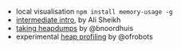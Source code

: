 * local visualisation `npm install memory-usage -g`
* [intermediate intro](https://www.youtube.com/watch?v=hliOMEQRqf8&index=58&list=PLfMzBWSH11xa-iNnQG2555lgi4574nZOh), by Ali Sheikh
* [taking heapdumps](https://github.com/bnoordhuis/node-heapdump) by @bnoordhuis
* experimental [heap profiling](https://www.npmjs.com/package/heap-profile) by @ofrobots
